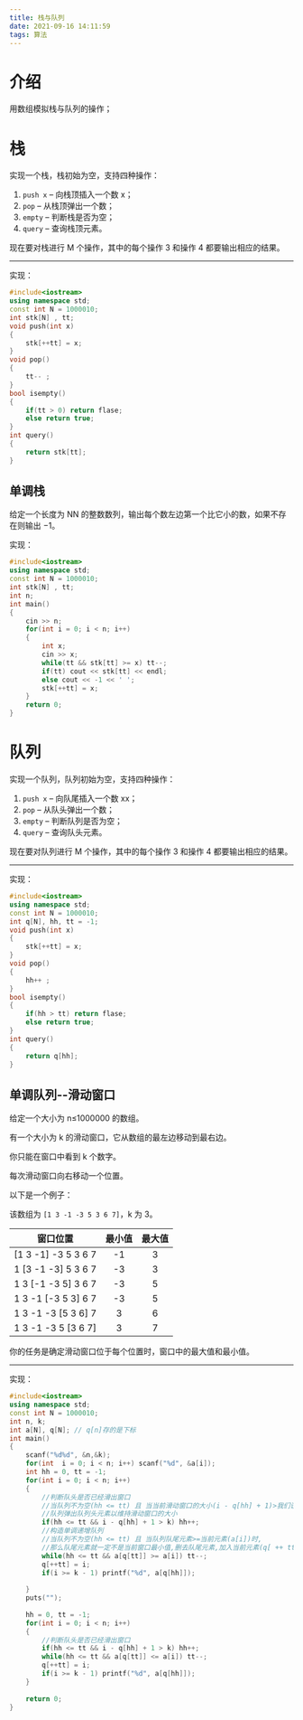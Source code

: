 ```yaml
---
title: 栈与队列
date: 2021-09-16 14:11:59
tags: 算法
---
```


# 介绍  

用数组模拟栈与队列的操作；

<!-- more -->  

# 栈

实现一个栈，栈初始为空，支持四种操作：

1. `push x` – 向栈顶插入一个数 x；
2. `pop` – 从栈顶弹出一个数；
3. `empty` – 判断栈是否为空；
4. `query` – 查询栈顶元素。

现在要对栈进行 M 个操作，其中的每个操作 3 和操作 4 都要输出相应的结果。

------

实现：

```c++
#include<iostream>
using namespace std;
const int N = 1000010;
int stk[N] , tt;
void push(int x)
{
    stk[++tt] = x;
}
void pop()
{
    tt-- ;
}
bool isempty()
{
    if(tt > 0) return flase;
    else return true;
}
int query()
{
    return stk[tt];
}
```

## 单调栈

给定一个长度为 NN 的整数数列，输出每个数左边第一个比它小的数，如果不存在则输出 −1。

实现：

```c++
#include<iostream>
using namespace std;
const int N = 1000010;
int stk[N] , tt;
int n;
int main()
{
    cin >> n;
    for(int i = 0; i < n; i++)
    {
        int x;
        cin >> x;
        while(tt && stk[tt] >= x) tt--;
        if(tt) cout << stk[tt] << endl;
        else cout << -1 << ' ';
        stk[++tt] = x;
    }
    return 0;
}
```



# 队列

实现一个队列，队列初始为空，支持四种操作：

1. `push x` – 向队尾插入一个数 xx；
2. `pop` – 从队头弹出一个数；
3. `empty` – 判断队列是否为空；
4. `query` – 查询队头元素。

现在要对队列进行 M 个操作，其中的每个操作 3 和操作 4 都要输出相应的结果。

------

实现：

```c++
#include<iostream>
using namespace std;
const int N = 1000010;
int q[N], hh, tt = -1;
void push(int x)
{
    stk[++tt] = x;
}
void pop()
{
    hh++ ;
}
bool isempty()
{
    if(hh > tt) return flase;
    else return true;
}
int query()
{
    return q[hh];
}
```

## 单调队列--滑动窗口

给定一个大小为 n≤1000000 的数组。

有一个大小为 k 的滑动窗口，它从数组的最左边移动到最右边。

你只能在窗口中看到 k 个数字。

每次滑动窗口向右移动一个位置。

以下是一个例子：

该数组为 `[1 3 -1 -3 5 3 6 7]`，k 为 3。

|      窗口位置       | 最小值 | 最大值 |
| :-----------------: | :----: | :----: |
| [1 3 -1] -3 5 3 6 7 |   -1   |   3    |
| 1 [3 -1 -3] 5 3 6 7 |   -3   |   3    |
| 1 3 [-1 -3 5] 3 6 7 |   -3   |   5    |
| 1 3 -1 [-3 5 3] 6 7 |   -3   |   5    |
| 1 3 -1 -3 [5 3 6] 7 |   3    |   6    |
| 1 3 -1 -3 5 [3 6 7] |   3    |   7    |

你的任务是确定滑动窗口位于每个位置时，窗口中的最大值和最小值。

------

实现：

```c++
#include<iostream>
using namespace std;
const int N = 1000010;
int n, k;
int a[N], q[N]; // q[n]存的是下标
int main()
{
    scanf("%d%d", &n,&k);
    for(int  i = 0; i < n; i++) scanf("%d", &a[i]);
    int hh = 0, tt = -1;
    for(int i = 0; i < n; i++)
    {
        //判断队头是否已经滑出窗口
        //当队列不为空(hh <= tt) 且 当当前滑动窗口的大小(i - q[hh] + 1)>我们设定的滑动窗口的大小(k)
        //队列弹出队列头元素以维持滑动窗口的大小
        if(hh <= tt && i - q[hh] + 1 > k) hh++;
        //构造单调递增队列
        //当队列不为空(hh <= tt) 且 当队列队尾元素>=当前元素(a[i])时,
        //那么队尾元素就一定不是当前窗口最小值,删去队尾元素,加入当前元素(q[ ++ tt] = i)
        while(hh <= tt && a[q[tt]] >= a[i]) tt--;
        q[++tt] = i;
        if(i >= k - 1) printf("%d", a[q[hh]]);
        
    }
    puts("");
    
    hh = 0, tt = -1;
    for(int i = 0; i < n; i++)
    {
        //判断队头是否已经滑出窗口
        if(hh <= tt && i - q[hh] + 1 > k) hh++;
        while(hh <= tt && a[q[tt]] <= a[i]) tt--;
        q[++tt] = i;
        if(i >= k - 1) printf("%d", a[q[hh]]);
    }
    
    return 0;
}
```

